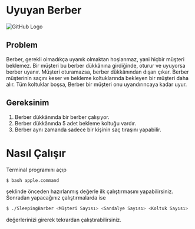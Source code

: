 # Uyuyan Berber
![GitHub Logo](https://i.hizliresim.com/OJSsP8.jpg)
## Problem
Berber, gerekli olmadıkça uyanık olmaktan hoşlanmaz, yani hiçbir müşteri beklemez. Bir müşteri bu berber dükkânına girdiğinde, oturur ve uyuyorsa berber uyanır. Müşteri oturamazsa, berber dükkânından dışarı çıkar. Berber müşterinin saçını keser ve bekleme koltuklarında bekleyen bir müşteri daha alır. Tüm koltuklar boşsa, Berber bir müşteri onu uyandırıncaya kadar uyur.
## Gereksinim
1. Berber dükkânında bir berber çalışıyor.
2. Berber dükkânında 5 adet bekleme koltuğu vardır.
3. Berber aynı zamanda sadece bir kişinin saç tıraşını yapabilir.
# Nasıl Çalışır
Terminal programını açıp 
```sh
$ bash apple.command
```
şeklinde önceden hazırlanmış değerle ilk çalıştırmasını yapabilirsiniz. Sonradan yapacağınız çalıştırmalarda ise
```sh
$ ./SleepingBarber <Müşteri Sayısı> <Sandalye Sayısı> <Koltuk Sayısı>
```
değerlerinizi girerek tekrardan çalıştırabilirsiniz.
